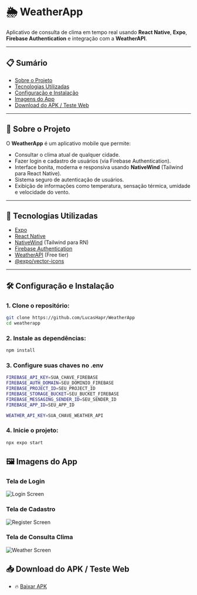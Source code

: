 # 🌦️ WeatherApp

Aplicativo de consulta de clima em tempo real usando **React Native**, **Expo**, **Firebase Authentication** e integração com a **WeatherAPI**.

---

## 📋 Sumário

- [Sobre o Projeto](#sobre-o-projeto)
- [Tecnologias Utilizadas](#tecnologias-utilizadas)
- [Configuração e Instalação](#configuração-e-instalação)
- [Imagens do App](#imagens-do-app)
- [Download do APK / Teste Web](#download-do-apk--teste-web)

---

## 📖 Sobre o Projeto

O **WeatherApp** é um aplicativo mobile que permite:
- Consultar o clima atual de qualquer cidade.
- Fazer login e cadastro de usuários (via Firebase Authentication).
- Interface bonita, moderna e responsiva usando **NativeWind** (Tailwind para React Native).
- Sistema seguro de autenticação de usuários.
- Exibição de informações como temperatura, sensação térmica, umidade e velocidade do vento.

---

## 🚀 Tecnologias Utilizadas

- [Expo](https://expo.dev/)
- [React Native](https://reactnative.dev/)
- [NativeWind](https://www.nativewind.dev/) (Tailwind para RN)
- [Firebase Authentication](https://firebase.google.com/)
- [WeatherAPI](https://www.weatherapi.com/) (Free tier)
- [@expo/vector-icons](https://icons.expo.fyi/)

---

## 🛠️ Configuração e Instalação

### 1. Clone o repositório:

```bash
git clone https://github.com/LucasHapr/WeatherApp
cd weatherapp
```

### 2. Instale as dependências:

```bash
npm install
```

### 3. Configure suas chaves no .env
```bash
FIREBASE_API_KEY=SUA_CHAVE_FIREBASE
FIREBASE_AUTH_DOMAIN=SEU_DOMINIO_FIREBASE
FIREBASE_PROJECT_ID=SEU_PROJECT_ID
FIREBASE_STORAGE_BUCKET=SEU_BUCKET_FIREBASE
FIREBASE_MESSAGING_SENDER_ID=SEU_SENDER_ID
FIREBASE_APP_ID=SEU_APP_ID

WEATHER_API_KEY=SUA_CHAVE_WEATHER_API
```

### 4. Inicie o projeto:
```bash
npx expo start
```

## 🖼️ Imagens do App

### Tela de Login
![Login Screen](./assets/login-screen.jpeg)

### Tela de Cadastro
![Register Screen](./assets/register-screen.jpeg)

### Tela de Consulta Clima
![Weather Screen](./assets/weather-screen.jpeg)


## 📥 Download do APK / Teste Web
- 🔥 [Baixar APK](https://docs.expo.dev/build-reference/eas-json/)

